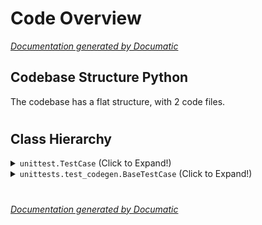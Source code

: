 # Code Overview

[_Documentation generated by Documatic_](https://www.documatic.com)

<!---Documatic-section-Codebase Structure Python-start--->
## Codebase Structure Python

The codebase has a flat structure, with 2 code files.

# #
<!---Documatic-section-Codebase Structure Python-end--->

<!---Documatic-section-Class Hierarchy-start--->
## Class Hierarchy

<!---Documatic-block-unittest.TestCase-start--->
<details>
	<summary><code>unittest.TestCase</code> (Click to Expand!)</summary>

* unittests.test_codegen.BaseTestCase
</details>
<!---Documatic-block-unittest.TestCase-end--->

<!---Documatic-block-unittests.test_codegen.BaseTestCase-start--->
<details>
	<summary><code>unittests.test_codegen.BaseTestCase</code> (Click to Expand!)</summary>

* unittests.test_codegen.ClearCommandsTestCases
* unittests.test_codegen.CodeGeneratorTestCases
* unittests.test_codegen.ControlsCodeTestCases
* unittests.test_codegen.EmptyTextsTestCases
* unittests.test_codegen.ObjectBrowserTestCases
* unittests.test_codegen.VariableReuseTestCases
</details>
<!---Documatic-block-unittests.test_codegen.BaseTestCase-end--->

# #
<!---Documatic-section-Class Hierarchy-end--->

[_Documentation generated by Documatic_](https://www.documatic.com)